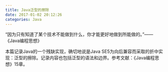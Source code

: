 ```yaml
---
title: Java泛型的擦除
date: 2017-01-02 20:12:26
categories: Java
---
```

“因为只有知道了某个技术不能做到什么，你才能更好地做到所能做的。”——《Java编程思想》

本篇记录Java的一个残缺实现，确切地说是Java SE5为向后兼容而采取的折中实现：泛型的擦除。<!-- more -->记录内容也包括泛型的语法和边界。参考文献：《Java编程思想》15章。
